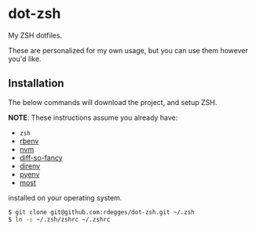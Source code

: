 # dot-zsh

My ZSH dotfiles.

These are personalized for my own usage, but you can use them however you'd
like.


## Installation

The below commands will download the project, and setup ZSH.

**NOTE**: These instructions assume you already have:

- `zsh`
- [rbenv](https://github.com/rbenv/rbenv)
- [nvm](https://github.com/creationix/nvm)
- [diff-so-fancy](https://github.com/so-fancy/diff-so-fancy)
- [direnv](https://direnv.net/)
- [pyenv](https://github.com/yyuu/pyenv-installer)
- [most](http://www.jedsoft.org/most/)

installed on your operating system.

``` bash
$ git clone git@github.com:rdegges/dot-zsh.git ~/.zsh
$ ln -s ~/.zsh/zshrc ~/.zshrc
```

